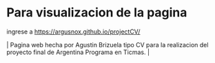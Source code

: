 # Para visualizacion de la pagina
ingrese a https://argusnox.github.io/projectCV/

| Pagina web hecha por Agustin Brizuela tipo CV para la realizacion del proyecto final de Argentina Programa en Ticmas. |
